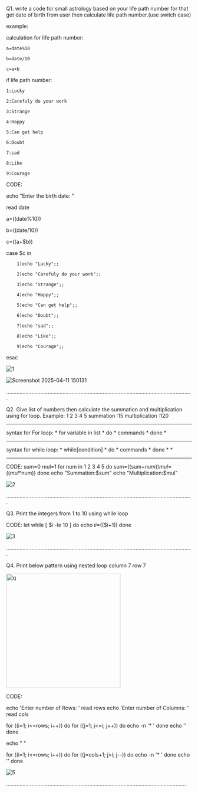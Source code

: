 Q1. write a code for small astrology based on your life path number for that get date of birth from user then calculate life path number.(use switch case)

example:

calculation for life path number:

	a=date%10
 
	b=date/10
 
	c=a+b
	
if life path number:

	1:Lucky
 
	2:Carefuly do your work
 
	3:Strange
 
	4:Happy
 
	5:Can get help
 
	6:Doubt
 
	7:sad
 
	8:Like
 
	9:Courage
	
CODE:	

echo "Enter the birth date: "

read date

a=$(($date%10))

b=$(($date/10))

c=$(($a+$b))

case $c in

        1)echo "Lucky";;
        
        2)echo "Carefuly do your work";;
        
        3)echo "Strange";;
        
        4)echo "Happy";;
        
        5)echo "Can get help";;
        
        6)echo "Doubt";;
        
        7)echo "sad";;
        
        8)echo "Like";;
        
        9)echo "Courage";;
esac

![1](https://github.com/user-attachments/assets/fefda58f-9e67-4cef-bfa9-5f2d4c9e577c)

![Screenshot 2025-04-11 150131](https://github.com/user-attachments/assets/98a47796-4c45-49e4-b3e1-cb9a5cd4444e)


.............................................................................................................................

Q2. Give list of numbers then calculate the summation and multiplication using for loop.
Example:
1	2	3	4	5
summation :15
multiplication :120

*********************************
syntax for For loop:            *
   for variable in list         * 
		do                  	      * 
		  commands          	      *
	done                          *
*********************************								
syntax for while loop:	        *
	while[condition]		        	*
		do			  			            *
		 commands		  		          *
	done				  		            *
								                *
*********************************

CODE:
sum=0
mul=1
for num in 1 2 3 4 5
do
sum=$(($sum+$num))
mul=$(($mul*$num))
done
echo "Summation:$sum"
echo "Multiplication:$mul"


![2](https://github.com/user-attachments/assets/c7204ac8-3b92-4274-b71f-a90ab85b5288)


.............................................................................................................................

Q3. Print the integers from 1 to 10 using while loop

CODE:
let 
while [ $i -le 10 ]
do
echo $i
i=$(($i+1))
done

![3](https://github.com/user-attachments/assets/37953607-764a-4266-ad4b-8fba25409600)


.............................................................................................................................

Q4. Print below pattern using nested loop
column 7 row 7

<img width="310" alt="q" src="https://github.com/user-attachments/assets/f9795db9-1ab5-47a7-8a5d-946694ef1840" />


CODE:

echo 'Enter number of Rows: '
read rows
echo 'Enter number of Columns: '
read cols

for ((i=1; i<=rows; i++))
do
for ((j=1; j<=i; j++))
do
echo -n '* '
done
echo ''
done

echo " "

for ((i=1; i<=rows; i++))
do
for ((j=cols+1; j>i; j--))
do
echo -n '* '
done
echo ''
done


![5](https://github.com/user-attachments/assets/37444884-0ed7-40b7-89fe-758199590e2b)


.........................................................................................................................
